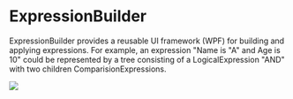 ExpressionBuilder
=================

ExpressionBuilder provides a reusable UI framework (WPF) for building and applying expressions. For example, an expression "Name is "A" and Age is 10" could be represented by a tree consisting of a LogicalExpression "AND" with two children ComparisionExpressions.

![](http://i3.codeplex.com/Download?ProjectName=expbuilder&DownloadId=320287)
